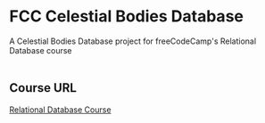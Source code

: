 # FCC Celestial Bodies Database
A Celestial Bodies Database project for freeCodeCamp's Relational Database course
<br><br>
## Course URL
[Relational Database Course](https://www.freecodecamp.org/learn/relational-database/)
